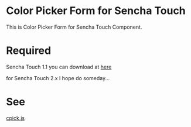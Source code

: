 Color Picker Form for Sencha Touch
===================================

This is Color Picker Form for Sencha Touch Component.

Required
========
Sencha Touch 1.1
you can download at <a href="http://extjs.co.jp/products/touch/download.php">here</a>

for Sencha Touch 2.x 
I hope do someday...

See
====
<a href="http://www.html5.jp/library/cpick.html">cpick.js </a>

